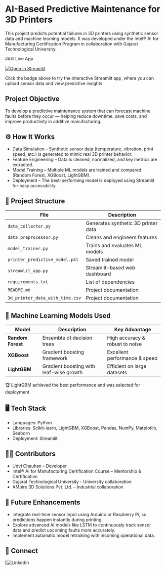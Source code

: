 # AI-Based Predictive Maintenance for 3D Printers

This project predicts potential failures in 3D printers using synthetic sensor data and machine learning models.
It was developed under the Intel® AI for Manufacturing Certification Program in collaboration with Gujarat Technological University.

##🌐 Live App  

[![Open in Streamlit](https://static.streamlit.io/badges/streamlit_badge_black_white.svg)](https://predictive-maintenance-3d-printer-acplqrybdln8s46oqxrzze.streamlit.app/)

Click the badge above to try the interactive Streamlit app, where you can upload sensor data and view predictive insights.

## Project Objective

To develop a predictive maintenance system that can forecast machine faults before they occur — helping reduce downtime, save costs, and improve productivity in additive manufacturing.

## ⚙️ How It Works

- Data Simulation – Synthetic sensor data (temperature, vibration, print speed, etc.) is generated to mimic real 3D printer behavior.
- Feature Engineering – Data is cleaned, normalized, and key metrics are extracted.
- Model Training – Multiple ML models are trained and compared (Random Forest, XGBoost, LightGBM).
- Deployment – The best-performing model is deployed using Streamlit for easy accessibility.

## 🧱 Project Structure
| File                           | Description                         |
| ------------------------------ | ----------------------------------- |
| `data_collector.py`            | Generates synthetic 3D printer data |
| `data_preprocessor.py`         | Cleans and engineers features       |
| `model_trainer.py`             | Trains and evaluates ML models      |
| `printer_predictive_model.pkl` | Saved trained model                 |
| `streamlit_app.py`             | Streamlit-based web dashboard       |
| `requirements.txt`             | List of dependencies                |
| `README.md`                    | Project documentation               |
| `3d_printer_data_with_time.csv`| Project documentation               |


## 🚀 Machine Learning Models Used
| Model             | Description                             | Key Advantage                   |
| ----------------- | --------------------------------------- | ------------------------------- |
| **Random Forest** | Ensemble of decision trees              | High accuracy & robust to noise |
| **XGBoost**       | Gradient boosting framework             | Excellent performance & speed   |
| **LightGBM**      | Gradient boosting with leaf-wise growth | Efficient on large datasets     |

🏆 LightGBM achieved the best performance and was selected for deployment

## 🖥️ Tech Stack

- Languages: Python
- Libraries: Scikit-learn, LightGBM, XGBoost, Pandas, NumPy, Matplotlib, Seaborn
- Deployment: Streamlit

## 🧑‍💻 Contributors

- Udvi Chauhan – Developer
- Intel® AI for Manufacturing Certification Course – Mentorship & Certification
- Gujarat Technological University - University collaboration
- AMpire 3D Solutions Pvt. Ltd. – Industrial collaboration

## 🌟 Future Enhancements

- Integrate real-time sensor input using Arduino or Raspberry Pi, so predictions happen instantly during printing.
- Explore advanced AI models like LSTM to continuously track sensor data and predict upcoming faults more accurately.
- Implement automatic model retraining with incoming operational data.

## 🔗 Connect
[![LinkedIn](https://www.linkedin.com/in/udvi-chauhan/)
